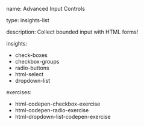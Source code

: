 name: Advanced Input Controls

type: insights-list

description: Collect bounded input with HTML forms!

insights:
  - check-boxes
  - checkbox-groups
  - radio-buttons
  - html-select
  - dropdown-list
 
exercises:
  - html-codepen-checkbox-exercise
  - html-codepen-radio-exercise	
  - html-dropdown-list-codepen-exercise
